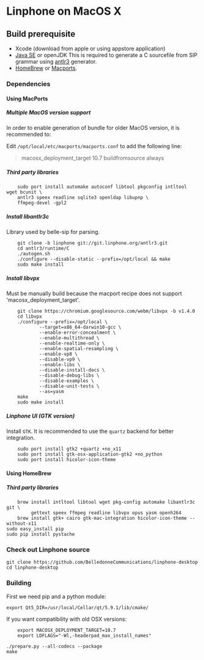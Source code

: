 # Linphone on MacOS X

## Build prerequisite

* Xcode (download from apple or using appstore application)
* [Java SE](http://www.oracle.com/technetwork/java/javase/downloads/index.html) or openJDK
 This is required to generate a C sourcefile from SIP grammar using [antlr3](http://www.antlr3.org/) generator.
* [HomeBrew](http://brew.sh) or [Macports](http://www.macports.org/).

### Dependencies

#### Using MacPorts

##### Multiple MacOS version support

In order to enable generation of bundle for older MacOS version, it is recommended to:

 Edit `/opt/local/etc/macports/macports.conf` to add the following line:

 > macosx_deployment_target 10.7
 > buildfromsource always


##### Third party libraries

        sudo port install automake autoconf libtool pkgconfig intltool wget bcunit \
        antlr3 speex readline sqlite3 openldap libupnp \
        ffmpeg-devel -gpl2

##### Install libantlr3c
Library used by belle-sip for parsing.

        git clone -b linphone git://git.linphone.org/antlr3.git
        cd antlr3/runtime/C
        ./autogen.sh
        ./configure --disable-static --prefix=/opt/local && make
        sudo make install

##### Install libvpx
Must be manually build because the macport recipe does not support 'macosx_deployment_target'.

        git clone https://chromium.googlesource.com/webm/libvpx -b v1.4.0
        cd libvpx
        ./configure --prefix=/opt/local \
                --target=x86_64-darwin10-gcc \
                --enable-error-concealment \
                --enable-multithread \
                --enable-realtime-only \
                --enable-spatial-resampling \
                --enable-vp8 \
                --disable-vp9 \
                --enable-libs \
                --disable-install-docs \
                --disable-debug-libs \
                --disable-examples \
                --disable-unit-tests \
                --as=yasm
        make
        sudo make install
	
##### Linphone UI (GTK version)

Install `GTK`. It is recommended to use the `quartz` backend for better integration.

        sudo port install gtk2 +quartz +no_x11
        sudo port install gtk-osx-application-gtk2 +no_python
        sudo port install hicolor-icon-theme

#### Using HomeBrew

##### Third party libraries

        brew install intltool libtool wget pkg-config automake libantlr3c git \
             gettext speex ffmpeg readline libvpx opus yasm openh264
        brew install gtk+ cairo gtk-mac-integration hicolor-icon-theme --without-x11
	sudo easy_install pip
	sudo pip install pystache
	
### Check out Linphone source

	git clone https://github.com/BelledonneCommunications/linphone-desktop
	cd linphone-desktop

### Building
First we need pip and a python module:

	export Qt5_DIR=/usr/local/Cellar/qt/5.9.1/lib/cmake/

If you want compatibility with old OSX versions:

        export MACOSX_DEPLOYMENT_TARGET=10.7
        export LDFLAGS="-Wl,-headerpad_max_install_names"

	./prepare.py --all-codecs --package
	make

